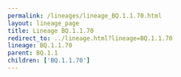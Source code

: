 ```yaml
---
permalink: /lineages/lineage_BQ.1.1.70.html
layout: lineage_page
title: Lineage BQ.1.1.70
redirect_to: ../lineage.html?lineage=BQ.1.1.70
lineage: BQ.1.1.70
parent: BQ.1.1
children: ['BQ.1.1.70']
---
```

